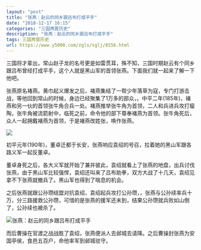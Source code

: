 ```yaml
---
layout: "post"
title: "张燕：赵云的同乡跟吕布打成平手"
date: "2018-12-17 16:15"
categories: "三国两晋历史"
description: "张燕：赵云的同乡跟吕布打成平手"
tags: 三国两晋历史
url: https://www.y5000.com/zgls/sglj/8556.html
---
```






三国将才辈出，常山赵子龙的名号更是如雷贯耳，殊不知，三国时期赵云有个同乡跟吕布曾经打成平手，这个人就是黑山军的首领张燕。下面我们就一起来了解一下他吧。

张燕原名褚燕。黄巾起义爆发之后，褚燕集结了一帮少年落草为寇，专门打游击战，等他回到常山的时候，身边已经聚集了1万多的部众，。中平二年(185年)，褚燕和另一伙的首领张牛角合兵一处。褚燕推举张牛角为首领，二人和兵进兵攻打瘿陶，张牛角被流箭射中，临死之前，命令他的部下尊奉褚燕为首领。张牛角死后，众人一起拥戴褚燕为首领，于是褚燕改姓张，唤作张燕。

![](https://img.y5000.com/uploads/allimg/161228/6-16122Q00551501.png)

初平元年(190年)，董卓迁都于长安，张燕响应袁绍的号召，拉着她的黑山军跟各路义军一起反董卓。

董卓身死之后，各大义军就开始了兼并彼此，袁绍就看上了张燕的地盘，出兵讨伐张燕，由于黑山军比较强悍，袁绍还叫来了吕布助拳，双方大战了十几天，袁绍见拿不下张燕就撤兵了。黑山军也得到了喘息的机会。

之后张燕就跟公孙瓒结盟对抗袁绍，袁绍起兵攻打公孙瓒，，张燕与公孙续率兵十万，分三路援救公孙瓒，可惜的是张燕的援军还未到，结果公孙瓒就兵败如山倒了，公孙续也被杀了。

![张燕：赵云的同乡跟吕布打成平手](/uploads/allimg/161228/6-16122Q00451534.JPG)

而后曹操在官渡之战战胜了袁绍，张燕便派人去邺城去请降。之后曹操封张燕为安国亭侯，食邑五百户，命他率军到邺城驻守。
